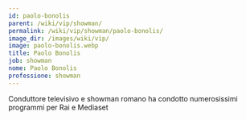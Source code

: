 ```yaml
---
id: paolo-bonolis
parent: /wiki/vip/showman/
permalink: /wiki/vip/showman/paolo-bonolis/
image_dir: /images/wiki/vip/
image: paolo-bonolis.webp
title: Paolo Bonolis
job: showman
nome: Paolo Bonolis
professione: showman
---
```

Conduttore televisivo e showman romano ha condotto numerosissimi programmi per Rai e Mediaset